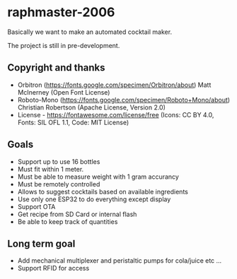 # raphmaster-2006

Basically we want to make an automated cocktail maker.

The project is still in pre-development.

## Copyright and thanks

 - Orbitron (https://fonts.google.com/specimen/Orbitron/about) Matt McInerney (Open Font License)
 - Roboto-Mono (https://fonts.google.com/specimen/Roboto+Mono/about) Christian Robertson (Apache License, Version 2.0)
 - License - https://fontawesome.com/license/free (Icons: CC BY 4.0, Fonts: SIL OFL 1.1, Code: MIT License)

## Goals

- Support up to use 16 bottles
- Must fit within 1 meter.
- Must be able to measure weight with 1 gram accurancy
- Must be remotely controlled
- Allows to suggest cocktails based on available ingredients
- Use only one ESP32 to do everything except display
- Support OTA
- Get recipe from SD Card or internal flash
- Be able to keep track of quantities

## Long term goal

- Add mechanical multiplexer and peristaltic pumps for cola/juice etc ...
- Support RFID for access

